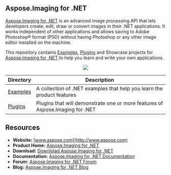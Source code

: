## Aspose.Imaging for .NET

[Aspose.Imaging for .NET](http://www.aspose.com/products/imaging/net) is an advanced image processing API that lets developers create, edit, draw or convert images in their .NET applications. It works independent of other applications and allows saving to Adobe Photoshop® format (PSD) without having Photoshop or any other image editor installed on the machine.

This repository contains [Examples](http://www.aspose.com/docs/display/imagingnet/Developer+Guide), [Plugins](http://www.aspose.com/docs/display/imagingnet/Plugins) and Showcase projects for [Aspose.Imaging for .NET](http://www.aspose.com/products/imaging/net) to help you learn and write your own applications.

<p align="center">
  <a title="Download ZIP" href="https://github.com/aspose-imaging/Aspose.Imaging-for-.NET/archive/master.zip">
     <img src="http://i.imgur.com/hwNhrGZ.png" />
  </a>
</p>

Directory | Description
--------- | -----------
[Examples](Examples)  | A collection of .NET examples that help you learn the product features
[Plugins](Plugins)  | Plugins that will demonstrate one or more features of Aspose.Imaging for .NET

## Resources

+ **Website:** [www.aspose.com](http://www.aspose.com)
+ **Product Home:** [Aspose.Imaging for .NET](http://www.aspose.com/products/imaging/net)
+ **Download:** [Downlolad Aspose.Imaging for .NET](http://www.aspose.com/downloads/imaging/net)
+ **Documentation:** [Aspose.Imaging for .NET Documentation](http://www.aspose.com/docs/display/imagingnet/Home)
+ **Forum:** [Aspose.Imaging for .NET Forum](http://www.aspose.com/community/forums/aspose.imaging-product-family/498/showforum.aspx)
+ **Blog:** [Aspose.Imaging for .NET Blog](http://www.aspose.com/blogs/aspose-products/aspose.imaging-product-family.html)
